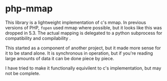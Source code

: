 # php-mmap
This library is a lightweight implementation of c's mmap. In previous versions of PHP, `fopen` used mmap where possible, but it looks like this was dropped in 5.3.  The actual mapping is delegated to a python subprocess for compatibility and compilability .

This started as a component of another project, but it made more sense for it to be stand alone.  It is synchronous in operation, but if you're reading large amounts of data it can be done piece by piece.

I have tried to make it functionally equivilent to c's implementation, but may not be complete.

